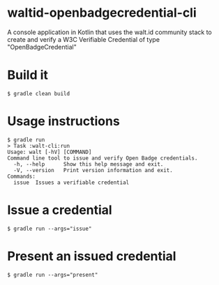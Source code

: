 # waltid-openbadgecredential-cli
A console application in Kotlin that uses the walt.id community stack to create and verify a W3C Verifiable Credential of type "OpenBadgeCredential" 

# Build it
```
$ gradle clean build
```
# Usage instructions
```
$ gradle run
> Task :walt-cli:run
Usage: walt [-hV] [COMMAND]
Command line tool to issue and verify Open Badge credentials.
  -h, --help      Show this help message and exit.
  -V, --version   Print version information and exit.
Commands:
  issue  Issues a verifiable credential
```
# Issue a credential
```
$ gradle run --args="issue"
```
# Present an issued credential
```
$ gradle run --args="present"
```